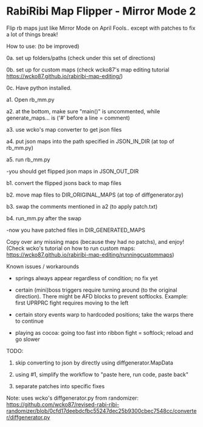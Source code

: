# RabiRibi Map Flipper - Mirror Mode 2

Flip rb maps just like Mirror Mode on April Fools.. except with patches to fix a lot of things break!


How to use: (to be improved)

0a. set up folders/paths (check under this set of directions)

0b. set up for custom maps (check wcko87's map editing tutorial https://wcko87.github.io/rabiribi-map-editing/)

0c. Have python installed.


a1. Open rb_mm.py

a2. at the bottom, make sure "main()" is uncommented, while generate_maps... is ('#' before a line = comment)

a3. use wcko's map converter to get json files

a4. put json maps into the path specified in JSON_IN_DIR (at top of rb_mm.py)

a5. run rb_mm.py

-you should get flipped json maps in JSON_OUT_DIR

b1. convert the flipped jsons back to map files

b2. move map files to DIR_ORIGINAL_MAPS (at top of diffgenerator.py)

b3. swap the comments mentioned in a2 (to apply patch.txt)

b4. run_mm.py after the swap

-now you have patched files in DIR_GENERATED_MAPS

Copy over any missing maps (because they had no patchs), and enjoy! (Check wcko's tutorial on how to run custom maps: https://wcko87.github.io/rabiribi-map-editing/runningcustommaps)


Known issues / workarounds

- springs always appear regardless of condition; no fix yet

- certain (mini)boss triggers require turning around (to the original direction). There might be AFD blocks to prevent softlocks. Example: first UPRPRC fight requires moving to the left

- certain story events warp to hardcoded positions; take the warps there to continue

- playing as cocoa: going too fast into ribbon fight = softlock; reload and go slower

TODO:

1. skip converting to json by directly using diffgenerator.MapData

2. using #1, simplify the workflow to "paste here, run code, paste back"

3. separate patches into specific fixes


Note: uses wcko's diffgenerator.py from randomizer: https://github.com/wcko87/revised-rabi-ribi-randomizer/blob/0cfd17deebdcfbc55247dec25b9300cbec7548cc/converter/diffgenerator.py

